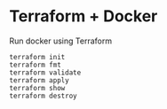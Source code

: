 # Terraform + Docker

Run docker using Terraform

```
terraform init
terraform fmt
terraform validate
terraform apply
terraform show
terraform destroy
```